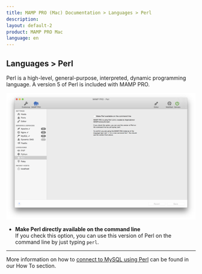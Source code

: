 ```yaml
---
title: MAMP PRO (Mac) Documentation > Languages > Perl
description: 
layout: default-2
product: MAMP PRO Mac
language: en
---
```


## Languages > Perl

Perl is a high-level, general-purpose, interpreted, dynamic programming language. A version 5 of Perl is included with MAMP PRO.

![MAMP](Perl.png)

*  **Make Perl directly available on the command line**  
   If you check this option, you can use this version of Perl on the command line by just typing `perl`.
   
---

More information on how to [connect to MySQL using Perl](../../How-Tos/MySQL/#perl_connect) can be found in our How To section.
